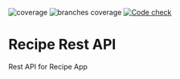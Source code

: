 ![coverage](https://img.shields.io/endpoint?url=https://raw.githubusercontent.com/cicirello/examples-jacoco-badge-generator/main/.github/badges/jacoco.json&style=for-the-badge)
![branches coverage](https://img.shields.io/endpoint?url=https://raw.githubusercontent.com/cicirello/examples-jacoco-badge-generator/main/.github/badges/branches.json&style=for-the-badge)
[![Code check](https://github.com/cksidharthan/recipe/actions/workflows/ci.yml/badge.svg)](https://github.com/cksidharthan/recipe/actions/workflows/ci.yml&style=for-the-badge)


# Recipe Rest API
Rest API for Recipe App
